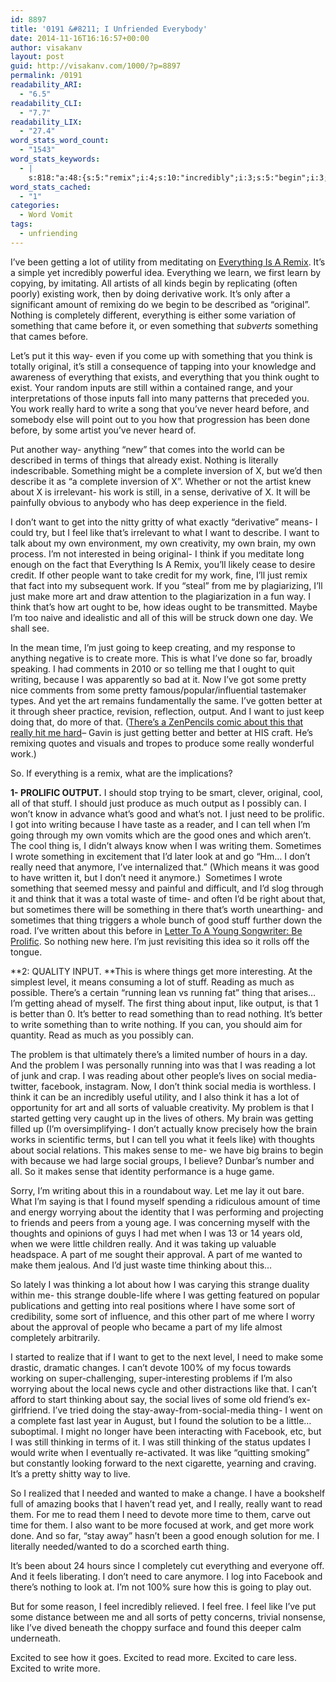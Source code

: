 ```yaml
---
id: 8897
title: '0191 &#8211; I Unfriended Everybody'
date: 2014-11-16T16:16:57+00:00
author: visakanv
layout: post
guid: http://visakanv.com/1000/?p=8897
permalink: /0191
readability_ARI:
  - "6.5"
readability_CLI:
  - "7.7"
readability_LIX:
  - "27.4"
word_stats_word_count:
  - "1543"
word_stats_keywords:
  - |
    s:818:"a:48:{s:5:"remix";i:4;s:10:"incredibly";i:3;s:5:"begin";i:3;s:4:"work";i:9;s:10:"derivative";i:3;s:8:"original";i:4;s:10:"completely";i:3;s:5:"think";i:8;s:6:"really";i:7;s:5:"write";i:5;s:5:"terms";i:3;s:8:"complete";i:3;s:5:"sense";i:3;s:4:"want";i:8;s:5:"means";i:3;s:4:"feel";i:4;s:4:"like";i:7;s:5:"brain";i:3;s:4:"just";i:9;s:4:"make";i:4;s:4:"time";i:6;s:5:"going";i:3;s:7:"writing";i:4;s:7:"because";i:3;s:6:"pretty";i:3;s:6:"better";i:6;s:6:"output";i:4;s:7:"there's";i:4;s:8:"prolific";i:3;s:5:"stuff";i:3;s:4:"know";i:3;s:4:"good";i:5;s:4:"need";i:6;s:5:"thing";i:6;s:7:"anymore";i:3;s:7:"reading";i:3;s:7:"running";i:3;s:4:"read";i:7;s:7:"problem";i:3;s:5:"lives";i:3;s:6:"social";i:6;s:5:"media";i:3;s:8:"facebook";i:3;s:5:"found";i:3;s:4:"part";i:4;s:6:"wanted";i:3;s:8:"thinking";i:5;s:7:"excited";i:4;}";
word_stats_cached:
  - "1"
categories:
  - Word Vomit
tags:
  - unfriending
---
```

I&#8217;ve been getting a lot of utility from meditating on [Everything Is A Remix](https://www.youtube.com/watch?v=d9ryPC8bxqE). It&#8217;s a simple yet incredibly powerful idea. Everything we learn, we first learn by copying, by imitating. All artists of all kinds begin by replicating (often poorly) existing work, then by doing derivative work. It&#8217;s only after a significant amount of remixing do we begin to be described as &#8220;original&#8221;. Nothing is completely different, everything is either some variation of something that came before it, or even something that _subverts_ something that cames before.

Let&#8217;s put it this way- even if you come up with something that you think is totally original, it&#8217;s still a consequence of tapping into your knowledge and awareness of everything that exists, and everything that you think ought to exist. Your random inputs are still within a contained range, and your interpretations of those inputs fall into many patterns that preceded you. You work really hard to write a song that you&#8217;ve never heard before, and somebody else will point out to you how that progression has been done before, by some artist you&#8217;ve never heard of.

Put another way- anything &#8220;new&#8221; that comes into the world can be described in terms of things that already exist. Nothing is literally indescribable. Something might be a complete inversion of X, but we&#8217;d then describe it as &#8220;a complete inversion of X&#8221;. Whether or not the artist knew about X is irrelevant- his work is still, in a sense, derivative of X. It will be painfully obvious to anybody who has deep experience in the field.

I don&#8217;t want to get into the nitty gritty of what exactly &#8220;derivative&#8221; means- I could try, but I feel like that&#8217;s irrelevant to what I want to describe. I want to talk about my own environment, my own creativity, my own brain, my own process. I&#8217;m not interested in being original- I think if you meditate long enough on the fact that Everything Is A Remix, you&#8217;ll likely cease to desire credit. If other people want to take credit for my work, fine, I&#8217;ll just remix that fact into my subsequent work. If you &#8220;steal&#8221; from me by plagiarizing, I&#8217;ll just make more art and draw attention to the plagiarization in a fun way. I think that&#8217;s how art ought to be, how ideas ought to be transmitted. Maybe I&#8217;m too naive and idealistic and all of this will be struck down one day. We shall see.

In the mean time, I&#8217;m just going to keep creating, and my response to anything negative is to create more. This is what I&#8217;ve done so far, broadly speaking. I had comments in 2010 or so telling me that I ought to quit writing, because I was apparently so bad at it. Now I&#8217;ve got some pretty nice comments from some pretty famous/popular/influential tastemaker types. And yet the art remains fundamentally the same. I&#8217;ve gotten better at it through sheer practice, revision, reflection, output. And I want to just keep doing that, do more of that. ([There&#8217;s a ZenPencils comic about this that really hit me hard](http://zenpencils.com/comic/161-shonda-rhimes-a-screenwriters-advice/)&#8211; Gavin is just getting better and better at HIS craft. He&#8217;s remixing quotes and visuals and tropes to produce some really wonderful work.)

So. If everything is a remix, what are the implications?

**1- PROLIFIC OUTPUT.** I should stop trying to be smart, clever, original, cool, all of that stuff. I should just produce as much output as I possibly can. I won&#8217;t know in advance what&#8217;s good and what&#8217;s not. I just need to be prolific. I got into writing because I have taste as a reader, and I can tell when I&#8217;m going through my own vomits which are the good ones and which aren&#8217;t. The cool thing is, I didn&#8217;t always know when I was writing them. Sometimes I wrote something in excitement that I&#8217;d later look at and go &#8220;Hm&#8230; I don&#8217;t really need that anymore, I&#8217;ve internalized that.&#8221; (Which means it was good to have written it, but I don&#8217;t need it anymore.)  Sometimes I wrote something that seemed messy and painful and difficult, and I&#8217;d slog through it and think that it was a total waste of time- and often I&#8217;d be right about that, but sometimes there will be something in there that&#8217;s worth unearthing- and sometimes that thing triggers a whole bunch of good stuff further down the road. I&#8217;ve written about this before in [Letter To A Young Songwriter: Be Prolific](http://visakanv.com/1000/0152-letter-to-a-young-songwriter/ "0152 – Letter To A Young Songwriter"). So nothing new here. I&#8217;m just revisiting this idea so it rolls off the tongue.

**2: QUALITY INPUT. **This is where things get more interesting. At the simplest level, it means consuming a lot of stuff. Reading as much as possible. There&#8217;s a certain &#8220;running lean vs running fat&#8221; thing that arises&#8230; I&#8217;m getting ahead of myself. The first thing about input, like output, is that 1 is better than 0. It&#8217;s better to read something than to read nothing. It&#8217;s better to write something than to write nothing. If you can, you should aim for quantity. Read as much as you possibly can.

The problem is that ultimately there&#8217;s a limited number of hours in a day. And the problem I was personally running into was that I was reading a lot of junk and crap. I was reading about other people&#8217;s lives on social media- twitter, facebook, instagram. Now, I don&#8217;t think social media is worthless. I think it can be an incredibly useful utility, and I also think it has a lot of opportunity for art and all sorts of valuable creativity. My problem is that I started getting very caught up in the lives of others. My brain was getting filled up (I&#8217;m oversimplifying- I don&#8217;t actually know precisely how the brain works in scientific terms, but I can tell you what it feels like) with thoughts about social relations. This makes sense to me- we have big brains to begin with because we had large social groups, I believe? Dunbar&#8217;s number and all. So it makes sense that identity performance is a huge game.

Sorry, I&#8217;m writing about this in a roundabout way. Let me lay it out bare. What I&#8217;m saying is that I found myself spending a ridiculous amount of time and energy worrying about the identity that I was performing and projecting to friends and peers from a young age. I was concerning myself with the thoughts and opinions of guys I had met when I was 13 or 14 years old, when we were little children really. And it was taking up valuable headspace. A part of me sought their approval. A part of me wanted to make them jealous. And I&#8217;d just waste time thinking about this&#8230;

So lately I was thinking a lot about how I was carying this strange duality within me- this strange double-life where I was getting featured on popular publications and getting into real positions where I have some sort of credibility, some sort of influence, and this other part of me where I worry about the approval of people who became a part of my life almost completely arbitrarily.

I started to realize that if I want to get to the next level, I need to make some drastic, dramatic changes. I can&#8217;t devote 100% of my focus towards working on super-challenging, super-interesting problems if I&#8217;m also worrying about the local news cycle and other distractions like that. I can&#8217;t afford to start thinking about say, the social lives of some old friend&#8217;s ex-girlfriend. I&#8217;ve tried doing the stay-away-from-social-media thing- I went on a complete fast last year in August, but I found the solution to be a little&#8230; suboptimal. I might no longer have been interacting with Facebook, etc, but I was still thinking in terms of it. I was still thinking of the status updates I would write when I eventually re-activated. It was like &#8220;quitting smoking&#8221; but constantly looking forward to the next cigarette, yearning and craving. It&#8217;s a pretty shitty way to live.

So I realized that I needed and wanted to make a change. I have a bookshelf full of amazing books that I haven&#8217;t read yet, and I really, really want to read them. For me to read them I need to devote more time to them, carve out time for them. I also want to be more focused at work, and get more work done. And so far, &#8220;stay away&#8221; hasn&#8217;t been a good enough solution for me. I literally needed/wanted to do a scorched earth thing.

It&#8217;s been about 24 hours since I completely cut everything and everyone off. And it feels liberating. I don&#8217;t need to care anymore. I log into Facebook and there&#8217;s nothing to look at. I&#8217;m not 100% sure how this is going to play out.

But for some reason, I feel incredibly relieved. I feel free. I feel like I&#8217;ve put some distance between me and all sorts of petty concerns, trivial nonsense, like I&#8217;ve dived beneath the choppy surface and found this deeper calm underneath.

Excited to see how it goes. Excited to read more. Excited to care less. Excited to write more.

&nbsp;